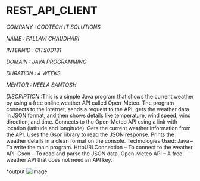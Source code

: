 # REST_API_CLIENT

*COMPANY : CODTECH IT SOLUTIONS*

*NAME : PALLAVI CHAUDHARI*

*INTERNID : CITS0D131*

*DOMAIN : JAVA PROGRAMMING*

*DURATION : 4 WEEKS*

*MENTOR : NEELA SANTOSH*

*DISCRIPTION* :This is a simple Java program that shows the current weather by using a free online weather API called Open-Meteo. The program connects to the internet, sends a request to the API, gets the weather data in JSON format, and then shows details like temperature, wind speed, wind direction, and time.
Connects to the Open-Meteo API using a link with location (latitude and longitude).
Gets the current weather information from the API.
Uses the Gson library to read the JSON response.
Prints the weather details in a clean format on the console.
Technologies Used:
Java – To write the main program.
HttpURLConnection – To connect to the weather API.
Gson – To read and parse the JSON data.
Open-Meteo API – A free weather API that does not need an API key.

*output 
![Image](https://github.com/user-attachments/assets/dc4cbde7-7227-4e3c-a840-df40be759714)
